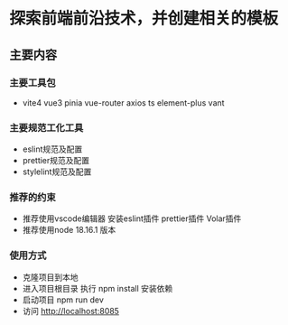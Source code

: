 # 探索前端前沿技术，并创建相关的模板

## 主要内容

### 主要工具包

* vite4 vue3 pinia vue-router axios ts element-plus vant

### 主要规范工化工具

* eslint规范及配置
* prettier规范及配置
* stylelint规范及配置

### 推荐的约束

* 推荐使用vscode编辑器 安装eslint插件 prettier插件 Volar插件
* 推荐使用node 18.16.1 版本
  
### 使用方式

* 克隆项目到本地
* 进入项目根目录 执行 npm install 安装依赖
* 启动项目 npm run dev
* 访问 <http://localhost:8085>

